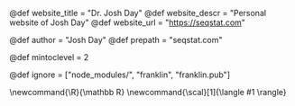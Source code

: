 <!--
Add here global page variables to use throughout your
website.
The website_* must be defined for the RSS to work
-->
@def website_title = "Dr. Josh Day"
@def website_descr = "Personal website of Josh Day"
@def website_url   = "https://seqstat.com"

@def author = "Josh Day"
@def prepath = "seqstat.com"

@def mintoclevel = 2

<!--
Add here files or directories that should be ignored by Franklin, otherwise
these files might be copied and, if markdown, processed by Franklin which
you might not want. Indicate directories by ending the name with a `/`.
-->
@def ignore = ["node_modules/", "franklin", "franklin.pub"]

<!--
Add here global latex commands to use throughout your
pages. It can be math commands but does not need to be.
For instance:
* \newcommand{\phrase}{This is a long phrase to copy.}
-->
\newcommand{\R}{\mathbb R}
\newcommand{\scal}[1]{\langle #1 \rangle}
